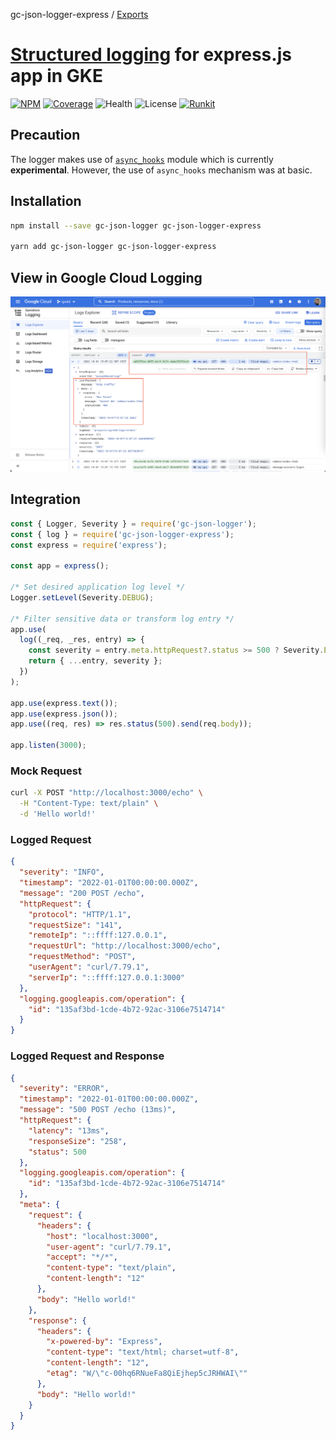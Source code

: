 gc-json-logger-express / [Exports](modules.md)

# [Structured logging](https://cloud.google.com/logging/docs/structured-logging) for express.js app in GKE

[![NPM](https://badgen.net/npm/v/gc-json-logger-express)](https://www.npmjs.com/gc-json-logger-express)
[![Coverage](https://codecov.io/gh/igrek8/gc-json-logger-express/branch/main/graph/badge.svg)](https://codecov.io/gh/igrek8/gc-json-logger-express)
![Health](https://badgen.net/github/checks/igrek8/gc-json-logger-express)
![License](https://badgen.net/github/license/igrek8/gc-json-logger-express)
[![Runkit](https://badgen.net/badge/runkit/playground/cyan)](https://npm.runkit.com/gc-json-logger-express)

## Precaution

The logger makes use of [`async_hooks`](https://nodejs.org/api/async_hooks.html#async-hooks) module which is currently **experimental**. However, the use of `async_hooks` mechanism was at basic.

## Installation

```bash
npm install --save gc-json-logger gc-json-logger-express

yarn add gc-json-logger gc-json-logger-express
```

## View in Google Cloud Logging

![Google Cloud Logging](./media/google-cloud-logging.png)

## Integration

```js
const { Logger, Severity } = require('gc-json-logger');
const { log } = require('gc-json-logger-express');
const express = require('express');

const app = express();

/* Set desired application log level */
Logger.setLevel(Severity.DEBUG);

/* Filter sensitive data or transform log entry */
app.use(
  log((_req, _res, entry) => {
    const severity = entry.meta.httpRequest?.status >= 500 ? Severity.ERROR : entry.severity;
    return { ...entry, severity };
  })
);

app.use(express.text());
app.use(express.json());
app.use((req, res) => res.status(500).send(req.body));

app.listen(3000);
```

### Mock Request

```bash
curl -X POST "http://localhost:3000/echo" \
  -H "Content-Type: text/plain" \
  -d 'Hello world!'
```

### Logged Request

```json
{
  "severity": "INFO",
  "timestamp": "2022-01-01T00:00:00.000Z",
  "message": "200 POST /echo",
  "httpRequest": {
    "protocol": "HTTP/1.1",
    "requestSize": "141",
    "remoteIp": "::ffff:127.0.0.1",
    "requestUrl": "http://localhost:3000/echo",
    "requestMethod": "POST",
    "userAgent": "curl/7.79.1",
    "serverIp": "::ffff:127.0.0.1:3000"
  },
  "logging.googleapis.com/operation": {
    "id": "135af3bd-1cde-4b72-92ac-3106e7514714"
  }
}
```

### Logged Request and Response

```json
{
  "severity": "ERROR",
  "timestamp": "2022-01-01T00:00:00.000Z",
  "message": "500 POST /echo (13ms)",
  "httpRequest": {
    "latency": "13ms",
    "responseSize": "258",
    "status": 500
  },
  "logging.googleapis.com/operation": {
    "id": "135af3bd-1cde-4b72-92ac-3106e7514714"
  },
  "meta": {
    "request": {
      "headers": {
        "host": "localhost:3000",
        "user-agent": "curl/7.79.1",
        "accept": "*/*",
        "content-type": "text/plain",
        "content-length": "12"
      },
      "body": "Hello world!"
    },
    "response": {
      "headers": {
        "x-powered-by": "Express",
        "content-type": "text/html; charset=utf-8",
        "content-length": "12",
        "etag": "W/\"c-00hq6RNueFa8QiEjhep5cJRHWAI\""
      },
      "body": "Hello world!"
    }
  }
}
```
